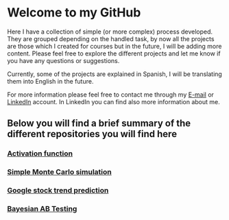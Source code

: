 # Welcome to my GitHub

Here I have a collection of simple (or more complex) process developed.
They are grouped depending on the handled task, by now all the projects are those which I created for courses but in the future, I will be adding more content.
Please feel free to explore the different projects and let me know if you have any questions or suggestions.

Currently, some of the projects are explained in Spanish, I will be translating them into English in the future.

For more information please feel free to contact me through my [E-mail](alejandro.attento@gmail.com) or [LinkedIn](https://www.linkedin.com/in/alejandro-daniel-attento/) account.
In LinkedIn you can find also more information about me.

## Below you will find a brief summary of the different repositories you will find here

### [Activation function](https://github.com/AlejandroAttento/Activation-function)

### [Simple Monte Carlo simulation](https://github.com/AlejandroAttento/Simple-Monte-Carlo-simulation)

### [Google stock trend prediction](https://github.com/AlejandroAttento/Google-stock-trend-prediction)

### [Bayesian AB Testing](https://github.com/AlejandroAttento/Bayesian-AB-Testing)
